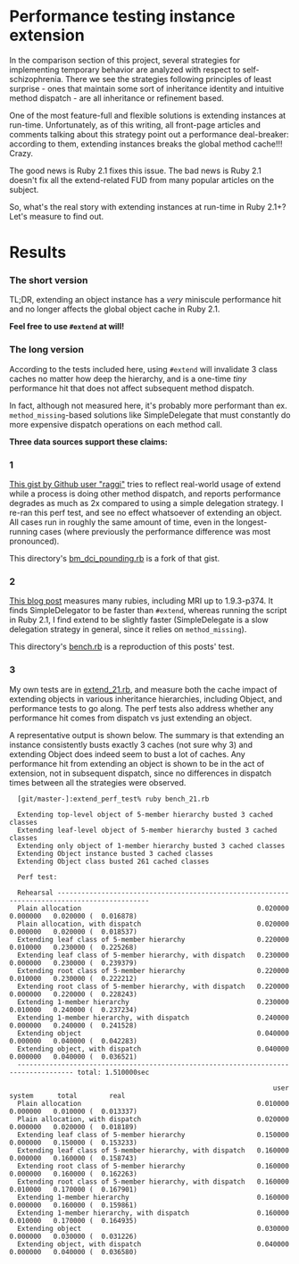 # Performance testing instance extension

In the comparison section of this project, several strategies for
implementing temporary behavior are analyzed with respect to
self-schizophrenia. There we see the strategies following principles of
least surprise - ones that maintain some sort of inheritance identity
and intuitive method dispatch - are all inheritance or refinement based.

One of the most feature-full and flexible solutions is extending
instances at run-time. Unfortunately, as of this writing, all front-page
articles and comments talking about this strategy point out a
performance deal-breaker: according to them, extending instances breaks
the global method cache!!! Crazy.

The good news is Ruby 2.1 fixes this issue. The bad news is Ruby 2.1
doesn't fix all the extend-related FUD from many popular articles on the
subject.

So, what's the real story with extending instances at run-time in Ruby
2.1+? Let's measure to find out.

# Results

### The short version

TL;DR, extending an object instance has a *very* miniscule performance
hit and no longer affects the global object cache in Ruby 2.1.

**Feel free to use `#extend` at will!**

### The long version

According to the tests included here, using `#extend` will invalidate 3
class caches no matter how deep the hierarchy, and is a one-time
*tiny* performance hit that does not affect subsequent method dispatch.

In fact, although not measured here, it's probably more performant than ex.
`method_missing`-based solutions like SimpleDelegate that must
constantly do more expensive dispatch operations on each method call.

**Three data sources support these claims:**

### 1

[This gist by Github user "raggi"](https://gist.github.com/raggi/4704522)
tries to reflect real-world usage of extend while a process is doing other
method dispatch, and reports performance degrades as much as 2x compared to
using a simple delegation strategy. I re-ran this perf test, and see no
effect whatsoever of extending an object. All cases run in roughly the same
amount of time, even in the longest-running cases (where previously the
performance difference was most pronounced).

This directory's [bm_dci_pounding.rb](bm_dci_pounding.rb) is a fork of that gist.
  
### 2

[This blog post](http://dec0de.me/2013/02/dci-performance/) measures many
rubies, including MRI up to 1.9.3-p374. It finds SimpleDelegator to be faster
than `#extend`, whereas running the script in Ruby 2.1, I find extend to be
slightly faster (SimpleDelegate is a slow delegation strategy in general,
since it relies on `method_missing`).

This directory's [bench.rb](bench.rb) is a reproduction of this posts' test.
  
### 3

My own tests are in [extend_21.rb](extend_21.rb), and measure both the cache impact of
extending objects in various inheritance hierarchies, including Object, and
performance tests to go along. The perf tests also address whether any
performance hit comes from dispatch vs just extending an object.

A representative output is shown below. The summary is that extending an instance
consistently busts exactly 3 caches (not sure why 3) and extending Object does
indeed seem to bust a lot of caches. Any performance hit from extending an
object is shown to be in the act of extension, not in subsequent dispatch,
since no differences in dispatch times between all the strategies were
observed.

      [git/master-]:extend_perf_test% ruby bench_21.rb

      Extending top-level object of 5-member hierarchy busted 3 cached classes
      Extending leaf-level object of 5-member hierarchy busted 3 cached classes
      Extending only object of 1-member hierarchy busted 3 cached classes
      Extending Object instance busted 3 cached classes
      Extending Object class busted 261 cached classes

      Perf test:

      Rehearsal ---------------------------------------------------------------------------------------------
      Plain allocation                                            0.020000   0.000000   0.020000 (  0.016878)
      Plain allocation, with dispatch                             0.020000   0.000000   0.020000 (  0.018537)
      Extending leaf class of 5-member hierarchy                  0.220000   0.010000   0.230000 (  0.225268)
      Extending leaf class of 5-member hierarchy, with dispatch   0.230000   0.000000   0.230000 (  0.239379)
      Extending root class of 5-member hierarchy                  0.220000   0.010000   0.230000 (  0.222212)
      Extending root class of 5-member hierarchy, with dispatch   0.220000   0.000000   0.220000 (  0.228243)
      Extending 1-member hierarchy                                0.230000   0.010000   0.240000 (  0.237234)
      Extending 1-member hierarchy, with dispatch                 0.240000   0.000000   0.240000 (  0.241528)
      Extending object                                            0.040000   0.000000   0.040000 (  0.042283)
      Extending object, with dispatch                             0.040000   0.000000   0.040000 (  0.036521)
      ------------------------------------------------------------------------------------ total: 1.510000sec

                                                                      user     system      total        real
      Plain allocation                                            0.010000   0.000000   0.010000 (  0.013337)
      Plain allocation, with dispatch                             0.020000   0.000000   0.020000 (  0.018189)
      Extending leaf class of 5-member hierarchy                  0.150000   0.000000   0.150000 (  0.153233)
      Extending leaf class of 5-member hierarchy, with dispatch   0.160000   0.000000   0.160000 (  0.158743)
      Extending root class of 5-member hierarchy                  0.160000   0.000000   0.160000 (  0.162263)
      Extending root class of 5-member hierarchy, with dispatch   0.160000   0.010000   0.170000 (  0.167901)
      Extending 1-member hierarchy                                0.160000   0.000000   0.160000 (  0.159861)
      Extending 1-member hierarchy, with dispatch                 0.160000   0.010000   0.170000 (  0.164935)
      Extending object                                            0.030000   0.000000   0.030000 (  0.031226)
      Extending object, with dispatch                             0.040000   0.000000   0.040000 (  0.036580)

